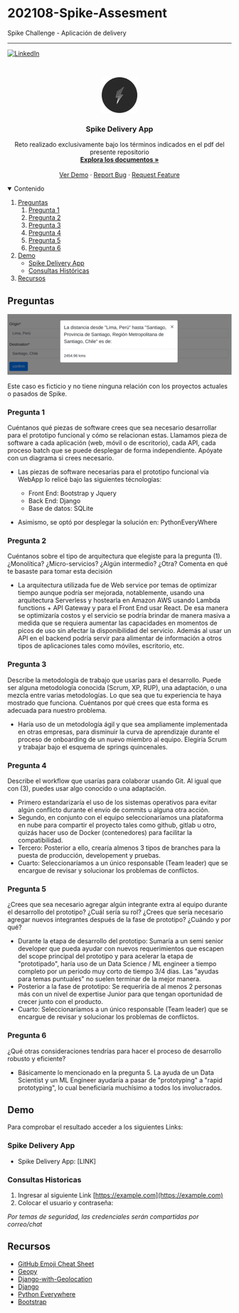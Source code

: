 # 202108-Spike-Assesment
Spike Challenge - Aplicación de delivery

------------------------------------
<!-- PROJECT SHIELDS -->
<!--
*** I'm using markdown "reference style" links for readability.
*** Reference links are enclosed in brackets [ ] instead of parentheses ( ).
*** See the bottom of this document for the declaration of the reference variables
*** for contributors-url, forks-url, etc. This is an optional, concise syntax you may use.
*** https://www.markdownguide.org/basic-syntax/#reference-style-links
-->
[![LinkedIn][linkedin-shield]][linkedin-url]



<!-- PROJECT LOGO -->
<br />
<p align="center">
  <a href="https://github.com/hromanoc/202108-Spike-Assesment">
    <img src="images/spike-logo.png" alt="Logo" width="80" height="80">
  </a>

  <h3 align="center">Spike Delivery App</h3>

  <p align="center">
    Reto realizado exclusivamente bajo los términos indicados en el pdf del presente repositorio 
    <br />
    <a href="https://github.com/hromanoc/202108-Spike-Assesment"><strong>Explora los documentos »</strong></a>
    <br />
    <br />
    <a href="#">Ver Demo</a>
    ·
    <a href="https://github.com/hromanoc/202108-Spike-Assesment/issues">Report Bug</a>
    ·
    <a href="https://github.com/hromanoc/202108-Spike-Assesment/issues">Request Feature</a>
  </p>
</p>



<!-- TABLE OF CONTENTS -->
<details open="open">
  <summary>Contenido</summary>
  <ol>
    <li>
      <a href="#preguntas">Preguntas</a>
      <ol>
        <li><a href="#pregunta-1">Pregunta 1</a></li>
        <li><a href="#pregunta-2">Pregunta 2</a></li>
        <li><a href="#pregunta-3">Pregunta 3</a></li>
        <li><a href="#pregunta-4">Pregunta 4</a></li>
        <li><a href="#pregunta-5">Pregunta 5</a></li>
        <li><a href="#pregunta-6">Pregunta 6</a></li>
      </ol>
    </li>
    <li>
      <a href="#demo">Demo</a>
      <ul>
        <li><a href="#spike-delivery-app">Spike Delivery App</a></li>
        <li><a href="#consultas-historicas">Consultas Históricas</a></li>
      </ul>
    </li>
    <li><a href="#recursos">Recursos</a></li>
  </ol>
</details>



<!-- ABOUT THE PROJECT -->
## Preguntas

[![Product Name Screen Shot][product-screenshot]](images/screenshot.png)

Este caso es ficticio y no tiene ninguna relación con los proyectos actuales o pasados de Spike.

### Pregunta 1

Cuéntanos qué piezas de software crees que sea necesario desarrollar para el prototipo funcional y cómo se relacionan estas. Llamamos pieza de software a cada aplicación (web, móvil o de escritorio), cada API, cada proceso batch que se puede desplegar de forma independiente. Apóyate con un diagrama si crees necesario.

* Las piezas de software necesarias para el prototipo funcional vía WebApp lo relicé bajo las siguientes técnologías:
    - Front End: Bootstrap y Jquery
    - Back End: Django
    - Base de datos: SQLite

* Asimismo, se optó por desplegar la solución en: PythonEveryWhere
### Pregunta 2

Cuéntanos sobre el tipo de arquitectura que elegiste para la pregunta (1). ¿Monolítica? ¿Micro-servicios? ¿Algún intermedio? ¿Otra? Comenta en qué te basaste para tomar esta decisión

* La arquitectura utilizada fue de Web service por temas de optimizar tiempo aunque podría ser mejorada, notablemente, usando una arquitectura Serverless y hostearla en Amazon AWS usando Lambda functions + API Gateway y para el Front End usar React. De esa manera se optimizaría costos y el servicio se podría brindar de manera masiva a medida que se requiera aumentar las capacidades en momentos de picos de uso sin afectar la disponibilidad del servicio. Además al usar un API en el backend podría servir para alimentar de información a otros tipos de aplicaciones tales como móviles, escritorio, etc.
### Pregunta 3

Describe la metodología de trabajo que usarías para el desarrollo. Puede ser alguna metodología conocida (Scrum, XP, RUP), una adaptación, o una mezcla entre varias metodologías. Lo que sea que tu experiencia te haya mostrado que funciona. Cuéntanos por qué crees que esta forma es adecuada para nuestro problema.

* Haría uso de un metodología ágil y que sea ampliamente implementada en otras empresas, para disminuir la curva de aprendizaje durante el proceso de onboarding de un nuevo miembro al equipo. Elegiría Scrum y trabajar bajo el esquema de springs quincenales.
### Pregunta 4

Describe el workflow que usarías para colaborar usando Git. Al igual que con (3), puedes usar algo conocido o una adaptación.

* Primero estandarizaría el uso de los sistemas operativos para evitar algún conflicto durante el envío de commits u alguna otra acción.
* Segundo, en conjunto con el equipo seleccionaríamos una plataforma en nube para compartir el proyecto tales como github, gitlab u otro, quizás hacer uso de Docker (contenedores) para facilitar la compatibilidad.
* Tercero: Posterior a ello, crearía almenos 3 tipos de branches para la puesta de producción, developement y pruebas.
* Cuarto: Seleccionaríamos a un único responsable (Team leader) que se encargue de revisar y solucionar los problemas de conflictos.
### Pregunta 5

¿Crees que sea necesario agregar algún integrante extra al equipo durante el desarrollo del prototipo? ¿Cuál sería su rol? ¿Crees que sería necesario agregar nuevos integrantes después de la fase de prototipo? ¿Cuándo y por qué?

* Durante la etapa de desarrollo del prototipo: Sumaría a un semi senior developer que pueda ayudar con nuevos requerimientos que escapen del scope principal del prototipo y para acelerar la etapa de "prototipado", haría uso de un Data Science / ML engineer a tiempo completo por un periodo muy corto de tiempo 3/4 días. Las "ayudas para temas puntuales" no suelen terminar de la mejor manera.
* Posterior a la fase de prototipo: Se requeriría de al menos 2 personas más con un nivel de expertise Junior para que tengan oportunidad de crecer junto con el producto.
* Cuarto: Seleccionaríamos a un único responsable (Team leader) que se encargue de revisar y solucionar los problemas de conflictos.
### Pregunta 6

¿Qué otras consideraciones tendrías para hacer el proceso de desarrollo robusto y eficiente?

* Básicamente lo mencionado en la pregunta 5. La ayuda de un Data Scientist y un ML Engineer ayudaría a pasar de "prototyping" a "rapid prototyping", lo cual beneficiaría muchísimo a todos los involucrados. 

<!-- GETTING STARTED -->
## Demo

Para comprobar el resultado acceder a los siguientes Links:

### Spike Delivery App

* Spike Delivery App: [LINK]
### Consultas Historicas

1. Ingresar al siguiente Link [https://example.com](https://example.com)
2. Colocar el usuario y contraseña:
   
_Por temas de seguridad, las credenciales serán compartidas por correo/chat_

<!-- ACKNOWLEDGEMENTS -->
## Recursos
* [GitHub Emoji Cheat Sheet](https://www.webpagefx.com/tools/emoji-cheat-sheet)
* [Geopy](https://pypi.org/project/geopy/)
* [Django-with-Geolocation](https://github.com/hellopyplane/Django-with-Geolocation)
* [Django](https://www.djangoproject.com/)
* [Python Everywhere](https://www.pythonanywhere.com/)
* [Bootstrap](https://getbootstrap.com/)



<!-- MARKDOWN LINKS & IMAGES -->
<!-- https://www.markdownguide.org/basic-syntax/#reference-style-links -->
[linkedin-shield]: https://img.shields.io/badge/-LinkedIn-black.svg?style=for-the-badge&logo=linkedin&colorB=555
[linkedin-url]: https://www.linkedin.com/in/hernan-romano/
[product-screenshot]: images/screenshot.png